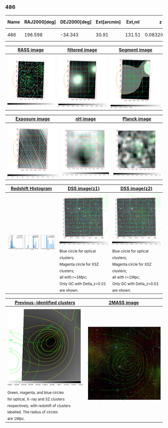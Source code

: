 <div STYLE="page-break-after: always;"></div>

### 486

|Name|RAJ2000[deg]|DEJ2000[deg] |Ext[arcmin]| Ext,ml | z | z_src| C|GC(XSZ,Delta_z<0.01)| GC(OPT,Delta_z<0.01)|GC| R_sig[arcmin] | R500[arcmin] | R500[Mpc]| CRsig[c/s] | CR500[c/s] |L500[1E44 erg/s]|F500[1E-12 erg/s/cm^2]| M500[1E14 Msun]|Tx[keV]|Cnt_sig|Beta|Rc[arcmin]|Comment|Alias|
|---|---|---|---|---|---|------|---|--------|---------|----------|---|---|---|---|---|---|---|---|---|---|---|---|---|---|
|486| 196.598| -34.343| 30.91| 131.51| 0.0832(0.008)| z1, z_opt| S| -| W| N, W| 12.212| 8.872| 0.833| 0.199(0.049)| 0.190(0.047)| 0.577(0.108)| 3.366(0.628)| 1.78(0.17)| 3.13(0.19)| 77.7| 0.844(-0.167+0.112)| 15.457(-2.665+2.181)| -| t643|

|[RASS image](../image/486/486_img.pdf)|[filtered image](../image/486/486_fil.pdf)|[Segment image](../image/486/486_seg.pdf)|
|-------------------|--------------------|-------------------|
| <img src="../image/486/486_img.png" width="300">  | <img src="../image/486/486_fil.png" width="300">   | <img src="../image/486/486_seg.png" width="300">  |

|[Exposure image](../image/486/486_mex.pdf)| [nH image](../image/486/486_nh.pdf)| [Planck image](../image/486/486_p.pdf)|
|-------------------|--------------------|-------------------|
|<img src="../image/486/486_mex.png" width="300">   | <img src="../image/486/486_nh.png" width="300">    | <img src="../image/486/486_p.png" width="300"> |

|[Redshift Histogram](../image/486/486_zg.pdf) | [DSS image(z1)](../image/486/486_dss_z1.pdf)      |  [DSS image(z2)](../image/486/486_dss_z2.pdf)    |
|-------------------|--------------------|-------------------|
|<img src="../image/486/486_zg.png" width="300"> |<img src="../image/486/486_dss_z1.png" width="300"> <sub><br>Blue circle for optical clusters; <br>Magenta circle for XSZ clusters; <br>all with r=1Mpc; <br>Only GC with Delta_z<0.01 are shown. </sub>| <img src="../image/486/486_dss_z2.png" width="300"><sub><br>Blue circle for optical clusters; <br>Magenta circle for XSZ clusters; <br>all with r=1Mpc; <br>Only GC with Delta_z<0.01 are shown. </sub> |

|[Previous-identified clusters](../image/486/486_gc.pdf) | [2MASS image](../image/486/486_2mass.pdf)      |
|-------------------|-------------------|
|<img src=../image/486/486_gc.png width="300"> <br><sub>Green, magenta, and blue circles <br>for optical, X-ray and SZ clusters <br>respectively, with redshift of clusters <br>labelled. The radius of circles <br>are 1Mpc.</sub>|<img src="../image/486/486_2mass.png" width="300">  |




